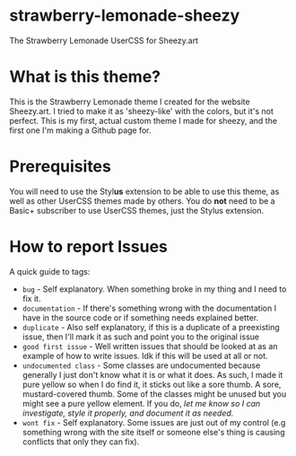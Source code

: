 # strawberry-lemonade-sheezy
The Strawberry Lemonade UserCSS for Sheezy.art

# What is this theme?
This is the Strawberry Lemonade theme I created for the website Sheezy.art. I tried to make it as 'sheezy-like' with the colors, but it's not perfect. This is my first, actual custom theme I made for sheezy, and the first one I'm making a Github page for.

# Prerequisites
You will need to use the Styl**us** extension to be able to use this theme, as well as other UserCSS themes made by others. You do **not** need to be a Basic+ subscriber to use UserCSS themes, just the Stylus extension.

# How to report Issues
A quick guide to tags:
- `bug` - Self explanatory. When something broke in my thing and I need to fix it.
- `documentation` - If there's something wrong with the documentation I have in the source code or if something needs explained better.
- `duplicate` - Also self explanatory, if this is a duplicate of a preexisting issue, then I'll mark it as such and point you to the original issue
- `good first issue` - Well written issues that should be looked at as an example of how to write issues. Idk if this will be used at all or not.
- `undocumented class` - Some classes are undocumented because generally I just don't know what it is or what it does. As such, I made it pure yellow so when I do find it, it sticks out like a sore thumb. A sore, mustard-covered thumb. Some of the classes might be unused but you might see a pure yellow element. If you do, *let me know so I can investigate, style it properly, and document it as needed.*
- `wont fix` - Self explanatory. Some issues are just out of my control (e.g something wrong with the site itself or someone else's thing is causing conflicts that only they can fix).
